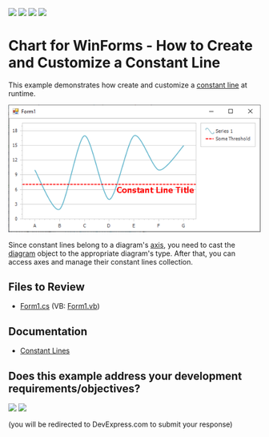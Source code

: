 <!-- default badges list -->
![](https://img.shields.io/endpoint?url=https://codecentral.devexpress.com/api/v1/VersionRange/128572485/24.2.1%2B)
[![](https://img.shields.io/badge/Open_in_DevExpress_Support_Center-FF7200?style=flat-square&logo=DevExpress&logoColor=white)](https://supportcenter.devexpress.com/ticket/details/E1370)
[![](https://img.shields.io/badge/📖_How_to_use_DevExpress_Examples-e9f6fc?style=flat-square)](https://docs.devexpress.com/GeneralInformation/403183)
[![](https://img.shields.io/badge/💬_Leave_Feedback-feecdd?style=flat-square)](#does-this-example-address-your-development-requirementsobjectives)
<!-- default badges end -->

# Chart for WinForms - How to Create and Customize a Constant Line

This example demonstrates how create and customize a [constant line](https://docs.devexpress.com/WindowsForms/5783/controls-and-libraries/chart-control/axes/constant-lines) at runtime.

![Constant Line](image/chart.png)

Since constant lines belong to a diagram's [axis](https://docs.devexpress.com/WindowsForms/5779/controls-and-libraries/chart-control/diagram/axes), you need to cast the [diagram](https://docs.devexpress.com/WindowsForms/5778/controls-and-libraries/chart-control/diagram) object to the appropriate diagram's type. After that, you can access axes and manage their constant lines collection.

## Files to Review

* [Form1.cs](./CS/ConstLines/Form1.cs) (VB: [Form1.vb](./VB/ConstLines/Form1.vb))

## Documentation

* [Constant Lines](https://docs.devexpress.com/WindowsForms/5783/controls-and-libraries/chart-control/axes/constant-lines)
<!-- feedback -->
## Does this example address your development requirements/objectives?

[<img src="https://www.devexpress.com/support/examples/i/yes-button.svg"/>](https://www.devexpress.com/support/examples/survey.xml?utm_source=github&utm_campaign=winforms-chart-create-and-customize-a-constant-line&~~~was_helpful=yes) [<img src="https://www.devexpress.com/support/examples/i/no-button.svg"/>](https://www.devexpress.com/support/examples/survey.xml?utm_source=github&utm_campaign=winforms-chart-create-and-customize-a-constant-line&~~~was_helpful=no)

(you will be redirected to DevExpress.com to submit your response)
<!-- feedback end -->
